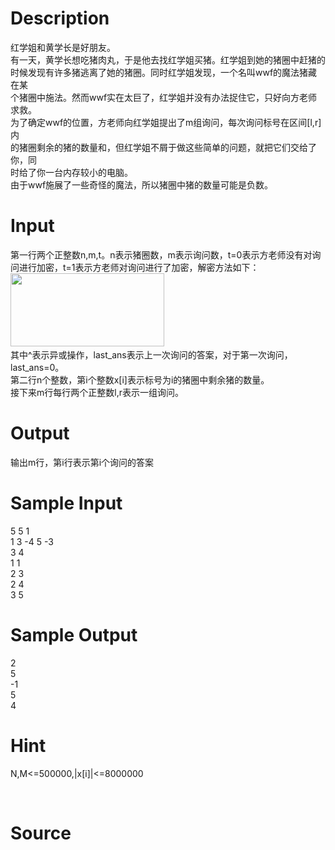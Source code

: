 
# Description

<div class="content"><div>红学姐和黄学长是好朋友。</div>
<div>有一天，黄学长想吃猪肉丸，于是他去找红学姐买猪。红学姐到她的猪圈中赶猪的</div>
<div>时候发现有许多猪逃离了她的猪圈。同时红学姐发现，一个名叫wwf的魔法猪藏在某</div>
<div>个猪圈中施法。然而wwf实在太巨了，红学姐并没有办法捉住它，只好向方老师求救。</div>
<div>为了确定wwf的位置，方老师向红学姐提出了m组询问，每次询问标号在区间[l,r]内</div>
<div>的猪圈剩余的猪的数量和，但红学姐不屑于做这些简单的问题，就把它们交给了你，同</div>
<div>时给了你一台内存较小的电脑。</div>
<div>由于wwf施展了一些奇怪的魔法，所以猪圈中猪的数量可能是负数。</div>
<p></p></div>

# Input

<div class="content"><div>第一行两个正整数n,m,t。n表示猪圈数，m表示询问数，t=0表示方老师没有对询问进行加密，t=1表示方老师对询问进行了加密，解密方法如下：</div>
<div><img src="source/bzoj/4216/img/aHR0cHM6Ly9seWRzeS5jb20vSnVkZ2VPbmxpbmUvdXBsb2FkLzIwMTUwNy9jY2MuanBn.jpg" width="246" height="117" alt=""/> </div>
<div>其中^表示异或操作，last_ans表示上一次询问的答案，对于第一次询问，last_ans=0。</div>
<div>第二行n个整数，第i个整数x[i]表示标号为i的猪圈中剩余猪的数量。</div>
<div>接下来m行每行两个正整数l,r表示一组询问。</div>
<p></p></div>

# Output

<div class="content"><div>输出m行，第i行表示第i个询问的答案</div>
<p></p></div>

# Sample Input

<div class="content"><span class="sampledata">5 5 1<br/>
1 3 -4 5 -3<br/>
3 4<br/>
1 1<br/>
2 3<br/>
2 4<br/>
3 5</span></div>

# Sample Output

<div class="content"><span class="sampledata">2<br/>
5<br/>
-1<br/>
5<br/>
4<br/>
</span></div>

# Hint

<div class="content"><p></p><p>N,M&lt;=500000,|x[i]|&lt;=8000000</p><br/>
<p></p><p></p></div>

# Source

<div class="content"><p><a href="problemset.php?search="></a></p></div>

